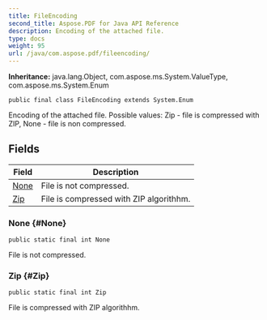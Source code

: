 ```yaml
---
title: FileEncoding
second_title: Aspose.PDF for Java API Reference
description: Encoding of the attached file.
type: docs
weight: 95
url: /java/com.aspose.pdf/fileencoding/
---
```

**Inheritance:**
java.lang.Object, com.aspose.ms.System.ValueType, com.aspose.ms.System.Enum
```
public final class FileEncoding extends System.Enum
```

Encoding of the attached file. Possible values: Zip - file is compressed with ZIP, None - file is non compressed.
## Fields

| Field | Description |
| --- | --- |
| [None](#None) | File is not compressed. |
| [Zip](#Zip) | File is compressed with ZIP algorithhm. |
### None {#None}
```
public static final int None
```


File is not compressed.

### Zip {#Zip}
```
public static final int Zip
```


File is compressed with ZIP algorithhm.

